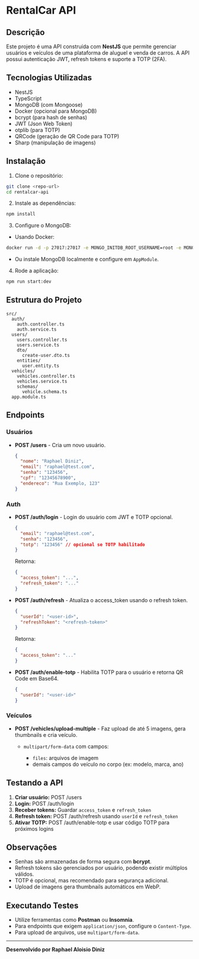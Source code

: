 # RentalCar API

## Descrição

Este projeto é uma API construída com **NestJS** que permite gerenciar usuários e veículos de uma plataforma de aluguel e venda de carros. A API possui autenticação JWT, refresh tokens e suporte a TOTP (2FA).

## Tecnologias Utilizadas

* NestJS
* TypeScript
* MongoDB (com Mongoose)
* Docker (opcional para MongoDB)
* bcrypt (para hash de senhas)
* JWT (Json Web Token)
* otplib (para TOTP)
* QRCode (geração de QR Code para TOTP)
* Sharp (manipulação de imagens)

## Instalação

1. Clone o repositório:

```bash
git clone <repo-url>
cd rentalcar-api
```

2. Instale as dependências:

```bash
npm install
```

3. Configure o MongoDB:

* Usando Docker:

```bash
docker run -d -p 27017:27017 -e MONGO_INITDB_ROOT_USERNAME=root -e MONGO_INITDB_ROOT_PASSWORD=rootpassword mongo
```

* Ou instale MongoDB localmente e configure em `AppModule`.

4. Rode a aplicação:

```bash
npm run start:dev
```

## Estrutura do Projeto

```
src/
  auth/
    auth.controller.ts
    auth.service.ts
  users/
    users.controller.ts
    users.service.ts
    dto/
      create-user.dto.ts
    entities/
      user.entity.ts
  vehicles/
    vehicles.controller.ts
    vehicles.service.ts
    schemas/
      vehicle.schema.ts
  app.module.ts
```

## Endpoints

### Usuários

* **POST /users** - Cria um novo usuário.

  ```json
  {
    "nome": "Raphael Diniz",
    "email": "raphael@test.com",
    "senha": "123456",
    "cpf": "12345678900",
    "endereco": "Rua Exemplo, 123"
  }
  ```

### Auth

* **POST /auth/login** - Login do usuário com JWT e TOTP opcional.

  ```json
  {
    "email": "raphael@test.com",
    "senha": "123456",
    "totp": "123456" // opcional se TOTP habilitado
  }
  ```

  Retorna:

  ```json
  {
    "access_token": "...",
    "refresh_token": "..."
  }
  ```

* **POST /auth/refresh** - Atualiza o access\_token usando o refresh token.

  ```json
  {
    "userId": "<user-id>",
    "refreshToken": "<refresh-token>"
  }
  ```

  Retorna:

  ```json
  {
    "access_token": "..."
  }
  ```

* **POST /auth/enable-totp** - Habilita TOTP para o usuário e retorna QR Code em Base64.

  ```json
  {
    "userId": "<user-id>"
  }
  ```

### Veículos

* **POST /vehicles/upload-multiple** - Faz upload de até 5 imagens, gera thumbnails e cria veículo.

  * `multipart/form-data` com campos:

    * `files`: arquivos de imagem
    * demais campos do veículo no corpo (ex: modelo, marca, ano)


## Testando a API

1. **Criar usuário:** POST /users
2. **Login:** POST /auth/login
3. **Receber tokens:** Guardar `access_token` e `refresh_token`
4. **Refresh token:** POST /auth/refresh usando `userId` e `refresh_token`
5. **Ativar TOTP:** POST /auth/enable-totp e usar código TOTP para próximos logins

## Observações

* Senhas são armazenadas de forma segura com **bcrypt**.
* Refresh tokens são gerenciados por usuário, podendo existir múltiplos válidos.
* TOTP é opcional, mas recomendado para segurança adicional.
* Upload de imagens gera thumbnails automáticos em WebP.

## Executando Testes

* Utilize ferramentas como **Postman** ou **Insomnia**.
* Para endpoints que exigem `application/json`, configure o `Content-Type`.
* Para upload de arquivos, use `multipart/form-data`.

---

**Desenvolvido por Raphael Aloisio Diniz**
